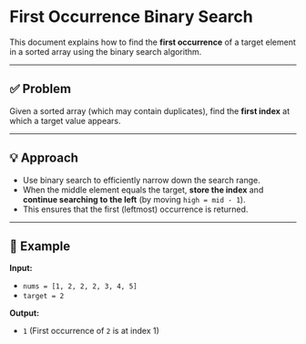 # First Occurrence Binary Search

This document explains how to find the **first occurrence** of a target element in a sorted array using the binary search algorithm.

---

## ✅ Problem

Given a sorted array (which may contain duplicates), find the **first index** at which a target value appears.

---

## 💡 Approach

- Use binary search to efficiently narrow down the search range.
- When the middle element equals the target, **store the index** and **continue searching to the left** (by moving `high = mid - 1`).
- This ensures that the first (leftmost) occurrence is returned.

---

## 🧪 Example

**Input:**
- `nums = [1, 2, 2, 2, 3, 4, 5]`
- `target = 2`

**Output:**
- `1` (First occurrence of `2` is at index 1)